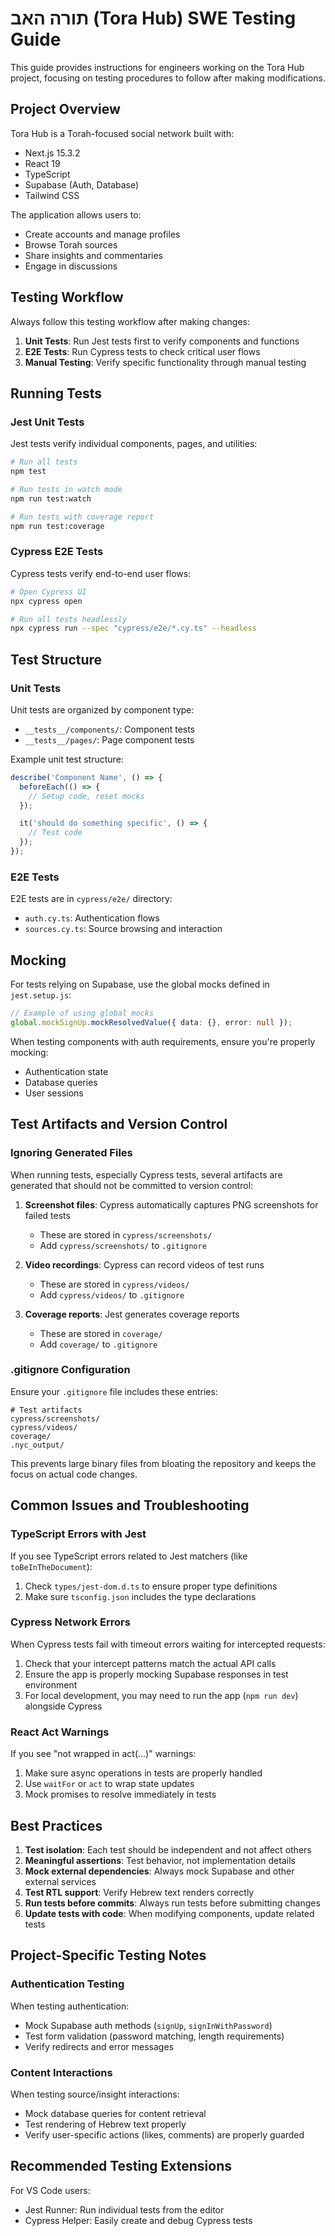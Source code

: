 # תורה האב (Tora Hub) SWE Testing Guide

This guide provides instructions for engineers working on the Tora Hub project, focusing on testing procedures to follow after making modifications.

## Project Overview

Tora Hub is a Torah-focused social network built with:
- Next.js 15.3.2
- React 19
- TypeScript
- Supabase (Auth, Database)
- Tailwind CSS

The application allows users to:
- Create accounts and manage profiles
- Browse Torah sources
- Share insights and commentaries
- Engage in discussions

## Testing Workflow

Always follow this testing workflow after making changes:

1. **Unit Tests**: Run Jest tests first to verify components and functions
2. **E2E Tests**: Run Cypress tests to check critical user flows 
3. **Manual Testing**: Verify specific functionality through manual testing

## Running Tests

### Jest Unit Tests

Jest tests verify individual components, pages, and utilities:

```bash
# Run all tests
npm test

# Run tests in watch mode
npm run test:watch

# Run tests with coverage report
npm run test:coverage
```

### Cypress E2E Tests

Cypress tests verify end-to-end user flows:

```bash
# Open Cypress UI
npx cypress open

# Run all tests headlessly
npx cypress run --spec "cypress/e2e/*.cy.ts" --headless
```

## Test Structure

### Unit Tests 

Unit tests are organized by component type:
- `__tests__/components/`: Component tests
- `__tests__/pages/`: Page component tests

Example unit test structure:
```typescript
describe('Component Name', () => {
  beforeEach(() => {
    // Setup code, reset mocks
  });

  it('should do something specific', () => {
    // Test code
  });
});
```

### E2E Tests

E2E tests are in `cypress/e2e/` directory:
- `auth.cy.ts`: Authentication flows
- `sources.cy.ts`: Source browsing and interaction

## Mocking

For tests relying on Supabase, use the global mocks defined in `jest.setup.js`:

```typescript
// Example of using global mocks
global.mockSignUp.mockResolvedValue({ data: {}, error: null });
```

When testing components with auth requirements, ensure you're properly mocking:
- Authentication state
- Database queries
- User sessions

## Test Artifacts and Version Control

### Ignoring Generated Files

When running tests, especially Cypress tests, several artifacts are generated that should not be committed to version control:

1. **Screenshot files**: Cypress automatically captures PNG screenshots for failed tests
   - These are stored in `cypress/screenshots/`
   - Add `cypress/screenshots/` to `.gitignore`

2. **Video recordings**: Cypress can record videos of test runs
   - These are stored in `cypress/videos/`
   - Add `cypress/videos/` to `.gitignore`

3. **Coverage reports**: Jest generates coverage reports
   - These are stored in `coverage/`
   - Add `coverage/` to `.gitignore`

### .gitignore Configuration

Ensure your `.gitignore` file includes these entries:

```
# Test artifacts
cypress/screenshots/
cypress/videos/
coverage/
.nyc_output/
```

This prevents large binary files from bloating the repository and keeps the focus on actual code changes.

## Common Issues and Troubleshooting

### TypeScript Errors with Jest

If you see TypeScript errors related to Jest matchers (like `toBeInTheDocument`):
1. Check `types/jest-dom.d.ts` to ensure proper type definitions
2. Make sure `tsconfig.json` includes the type declarations

### Cypress Network Errors

When Cypress tests fail with timeout errors waiting for intercepted requests:
1. Check that your intercept patterns match the actual API calls
2. Ensure the app is properly mocking Supabase responses in test environment
3. For local development, you may need to run the app (`npm run dev`) alongside Cypress

### React Act Warnings

If you see "not wrapped in act(...)" warnings:
1. Make sure async operations in tests are properly handled
2. Use `waitFor` or `act` to wrap state updates
3. Mock promises to resolve immediately in tests

## Best Practices

1. **Test isolation**: Each test should be independent and not affect others
2. **Meaningful assertions**: Test behavior, not implementation details
3. **Mock external dependencies**: Always mock Supabase and other external services
4. **Test RTL support**: Verify Hebrew text renders correctly
5. **Run tests before commits**: Always run tests before submitting changes
6. **Update tests with code**: When modifying components, update related tests

## Project-Specific Testing Notes

### Authentication Testing
When testing authentication:
- Mock Supabase auth methods (`signUp`, `signInWithPassword`)
- Test form validation (password matching, length requirements)
- Verify redirects and error messages

### Content Interactions
When testing source/insight interactions:
- Mock database queries for content retrieval
- Test rendering of Hebrew text properly
- Verify user-specific actions (likes, comments) are properly guarded

## Recommended Testing Extensions

For VS Code users:
- Jest Runner: Run individual tests from the editor
- Cypress Helper: Easily create and debug Cypress tests 